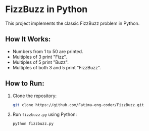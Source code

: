 # FizzBuzz in Python

This project implements the classic FizzBuzz problem in Python.

## How It Works:
- Numbers from 1 to 50 are printed.
- Multiples of 3 print "Fizz".
- Multiples of 5 print "Buzz".
- Multiples of both 3 and 5 print "FizzBuzz".

## How to Run:
1. Clone the repository:
   ```bash
   git clone https://github.com/Fatima-eng-coder/FizzBuzz.git
2. Run `fizzbuzz.py` using Python:
   ```bash
   python fizzbuzz.py
